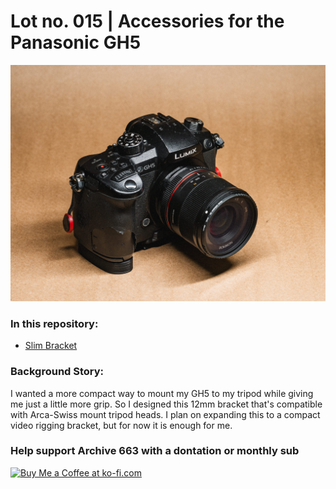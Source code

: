 # Lot no. 015 | Accessories for the Panasonic GH5

![samplePhoto001](https://github.com/Archive-663/panasonicGH5/blob/main/ASSETS/PHOTO/PRODUCT/HD_GH5%20(1).jpg)

### In this repository:
- [Slim Bracket](https://github.com/Archive-663/panasonicGH5/tree/main/slimBracket)

### Background Story:
I wanted a more compact way to mount my GH5 to my tripod while giving me just a little more grip. So I designed this 12mm bracket that's compatible with Arca-Swiss mount tripod heads. I plan on expanding this to a compact video rigging bracket, but for now it is enough for me.

### Help support Archive 663 with a dontation or monthly sub

<a href='https://ko-fi.com/P5P3MHMSF' target='_blank'><img height='36' style='border:0px;height:36px;' src='https://storage.ko-fi.com/cdn/kofi2.png?v=3' border='0' alt='Buy Me a Coffee at ko-fi.com' /></a>

